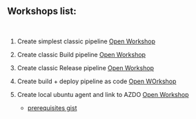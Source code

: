 
## Workshops list:
 
<br>

1. Create simplest classic pipeline [Open Workshop](workshops/1.simplest_pipeline.md)

2. Create classic Build pipeline [Open Workshop](workshops/2.classic_pipeline_build.md)

3. Create classic Release pipeline [Open Workshop](workshops/3.classic_pipeline_release.md)

4. Create build + deploy pipeline as code [Open WOrkshop](workshops/pipeline_as_code_build_deploy.md)

5. Create local ubuntu agent and link to AZDO [Open Workshop](workshops/4.local_agent_ubuntu.md)
    - [prerequisites gist](https://gist.github.com/imhotepper/f4d89ff9f40d6901926baa151c9f7367)

 
